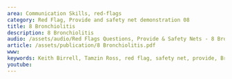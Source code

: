 ```yaml
---
area: Communication Skills, red-flags
category: Red Flag, Provide and safety net demonstration 08
title: 8 Bronchiolitis
description: 8 Bronchiolitis
audio: /assets/audio/Red Flags Questions, Provide & Safety Nets - 8 Bronchiolitis - MQ.mp3
article: /assets/publication/8 Bronchiolitis.pdf
www: 
keywords: Keith Birrell, Tamzin Ross, red flag, safety net, provide, Bronchiolitis
youtube: 
--- 
```


